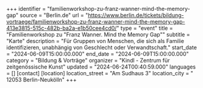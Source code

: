 +++
identifier = "familienworkshop-zu-franz-wanner-mind-the-memory-gap"
source = "Berlin.de"
url = "https://www.berlin.de/tickets/bildung-vortraege/familienworkshop-zu-franz-wanner-mind-the-memory-gap-413e3815-515c-482b-ba2a-e1b50cee4cd0/"
type = "event"
title = "Familienworkshop zu "Franz Wanner. Mind the Memory Gap""
subtitle = "Karte"
description = "Für Gruppen von Menschen, die sich als Familie identifizieren, unabhängig von Geschlecht oder Verwandtschaft."
start_date = "2024-06-09T15:00:00.000"
end_date = "2024-06-09T15:00:00.000"
category = "Bildung & Vorträge"
organizer = "Kindl - Zentrum für zeitgenössische Kunst"
updated = "2024-06-24T00:40:59.000"
languages = []
[contact]
[location]
location_street = "Am Sudhaus 3"
location_city = " 12053 Berlin-Neukölln"
+++